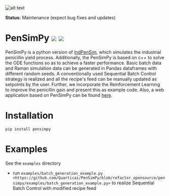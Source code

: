 ![alt text](figures/logo_light.png "Logo Title Text 1")

**Status:** Maintenance (expect bug fixes and updates)
# PenSimPy ![](https://img.shields.io/badge/python-3.6.8-orange) ![](https://img.shields.io/badge/c%2B%2B-11-blue)
PenSimPy is a python version of [IndPenSim](http://www.industrialpenicillinsimulation.com/), which simulates the industrial penicillin
yield process. Additionally, the PenSimPy is based on c++ to solve the ODE functions so as to achieve a faster performance. 
Basic batch data and Raman simulation data can be generated in Pandas dataframes with different random seeds. A conventionally used 
Sequential Batch Control strategy is realized and all the recipe's feed can be manually updated as setpoints by the user. Further, 
we incorporate the Reinforcement Learning to improve the penicillin gain and present this as example code.
Also, a web application based on PenSimPy can be found [here](http://quartic.ddns.net:8000/).

Installation
============
```
pip install pensimpy
```
Examples
============
See the `examples` directory
- run `examples/batch_generation_example.py <https://github.com/Quarticai/PenSimPy/blob/refactor_opensource/pensimpy/examples/batch_generation_example.py>` to realize 
Sequential Batch Control with modified recipe feed

